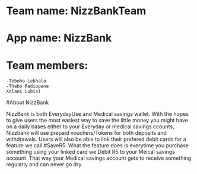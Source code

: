 # Team name: NizzBankTeam
# App name: NizzBank
# Team members: 
	-Teboho Lekhalo
	-Thabo Radiopane
	Xolani Lubisi

#About NizzBank

NizzBank is both EverydayUse and Medical savings wallet. With the hopes to give users the most easiest way to save the little money you might have on a daily bases either to your Everyday or medical savings ccounts, Nizzbank will use prepaid vouchers/Tokens for both deposits and withdrawals. Users will also be able to link their prefered debit cards for a feature we call #SaveR5. What the feature does is everytime you purchase something using your linked card we Debit R5 to your Meical savings account. That way your Medical savings account gets to receive something regularly and can never go dry.
